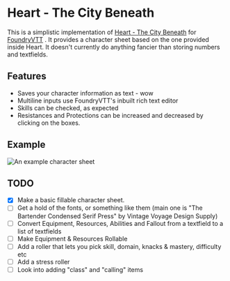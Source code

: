 # Heart - The City Beneath

This is a simplistic implementation of [Heart - The City Beneath](https://rowanrookanddecard.com/product/heart-the-city-beneath-rpg/) for [FoundryVTT](https://foundryvtt.com/) . It provides a character sheet based on the one provided inside Heart. It doesn't currently do anything fancier than storing numbers and textfields.
## Features

* Saves your character information as text - wow
* Multiline inputs use FoundryVTT's inbuilt rich text editor
* Skills can be checked, as expected
* Resistances and Protections can be increased and decreased by clicking on the boxes.

## Example

![An example character sheet](https://i.imgur.com/uvBCNma.png)

## TODO

- [x] Make a basic fillable character sheet.
- [ ] Get a hold of the fonts, or something like them (main one is "The Bartender Condensed Serif Press" by Vintage Voyage Design Supply)
- [ ] Convert Equipment, Resources, Abilities and Fallout from a textfield to a list of textfields
- [ ] Make Equipment & Resources Rollable
- [ ] Add a roller that lets you pick skill, domain, knacks & mastery, difficulty etc
- [ ] Add a stress roller
- [ ] Look into adding "class" and "calling" items